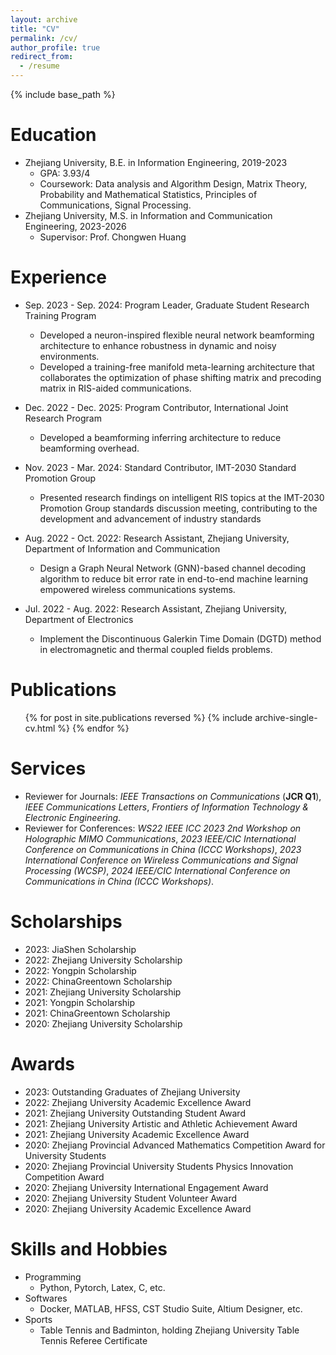 ```yaml
---
layout: archive
title: "CV"
permalink: /cv/
author_profile: true
redirect_from:
  - /resume
---
```


{% include base_path %}

Education
======
* Zhejiang University, B.E. in Information Engineering, 2019-2023
  * GPA: 3.93/4
  * Coursework: Data analysis and Algorithm Design, Matrix Theory, Probability and Mathematical Statistics, Principles of Communications, Signal Processing.
* Zhejiang University, M.S. in Information and Communication Engineering, 2023-2026
  * Supervisor: Prof. Chongwen Huang

Experience
======

* Sep. 2023 - Sep. 2024: Program Leader, Graduate Student Research Training Program
  * Developed a neuron-inspired flexible neural network beamforming architecture to enhance robustness in dynamic and noisy environments.
  * Developed a training-free manifold meta-learning architecture that collaborates the optimization of phase shifting matrix and precoding matrix in RIS-aided communications.

* Dec. 2022 - Dec. 2025: Program Contributor, International Joint Research Program
  * Developed a beamforming inferring architecture to reduce beamforming overhead.

* Nov. 2023 - Mar. 2024: Standard Contributor, IMT-2030 Standard Promotion Group
  * Presented research findings on intelligent RIS topics at the IMT-2030 Promotion Group standards discussion meeting, contributing to the development and advancement of industry standards

* Aug. 2022 - Oct. 2022: Research Assistant, Zhejiang University, Department of Information and Communication
  * Design a Graph Neural Network (GNN)-based channel decoding algorithm to reduce bit error rate in end-to-end machine learning empowered wireless communications systems.

* Jul. 2022 - Aug. 2022: Research Assistant, Zhejiang University, Department of Electronics 
  * Implement the Discontinuous Galerkin Time Domain (DGTD) method in electromagnetic and thermal coupled fields problems.

Publications
======
  <ul>{% for post in site.publications reversed %}
    {% include archive-single-cv.html %}
  {% endfor %}</ul>

Services
======
* Reviewer for Journals: _IEEE Transactions on Communications_ (__JCR Q1__), _IEEE Communications Letters_, _Frontiers of Information Technology & Electronic Engineering_.
* Reviewer for Conferences: _WS22 IEEE ICC 2023 2nd Workshop on Holographic MIMO Communications_, _2023 IEEE/CIC International Conference on Communications in China (ICCC Workshops)_, _2023 International Conference on Wireless Communications and Signal Processing (WCSP)_, _2024 IEEE/CIC International Conference on Communications in China (ICCC Workshops)_. 


Scholarships
======
* 2023: JiaShen Scholarship
* 2022: Zhejiang University Scholarship
* 2022: Yongpin Scholarship
* 2022: ChinaGreentown Scholarship
* 2021: Zhejiang University Scholarship
* 2021: Yongpin Scholarship
* 2021: ChinaGreentown Scholarship
* 2020: Zhejiang University Scholarship

Awards
======
* 2023: Outstanding Graduates of Zhejiang University
* 2022: Zhejiang University Academic Excellence Award
* 2021: Zhejiang University Outstanding Student Award
* 2021: Zhejiang University Artistic and Athletic Achievement Award
* 2021: Zhejiang University Academic Excellence Award
* 2020: Zhejiang Provincial Advanced Mathematics Competition Award for University Students
* 2020: Zhejiang Provincial University Students Physics Innovation Competition Award
* 2020: Zhejiang University International Engagement Award
* 2020: Zhejiang University Student Volunteer Award
* 2020: Zhejiang University Academic Excellence Award


Skills and Hobbies
======
* Programming
  * Python, Pytorch, Latex, C, etc.
* Softwares
  * Docker, MATLAB, HFSS, CST Studio Suite, Altium Designer, etc.
* Sports
  * Table Tennis and Badminton, holding Zhejiang University Table Tennis Referee Certificate

  
